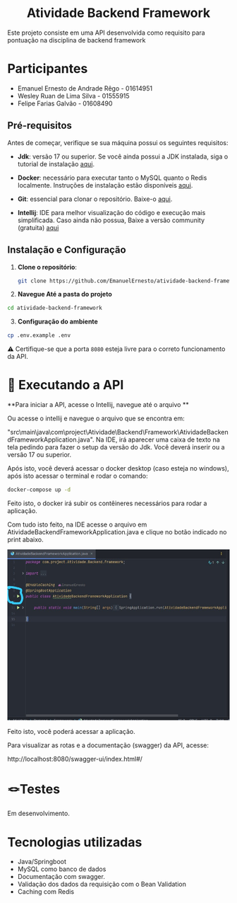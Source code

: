 <h1 align="center">Atividade Backend Framework</h1>

Este projeto consiste em uma API desenvolvida como requisito para pontuação na disciplina de backend framework

# Participantes

- Emanuel Ernesto de Andrade Rêgo - 01614951
- Wesley Ruan de Lima Silva - 01555915
- Felipe Farias Galvão - 01608490



## Pré-requisitos

Antes de começar, verifique se sua máquina possui os seguintes requisitos:

- **Jdk**: versão 17 ou superior. Se você ainda possui a JDK instalada, siga o tutorial de instalação [aqui](https://techexpert.tips/pt-br/windows-pt-br/instalar-java-jdk-no-windows/).

- **Docker**: necessário para executar tanto o MySQL quanto o Redis localmente. Instruções de instalação estão disponíveis [aqui](https://docs.docker.com/get-docker/).

- **Git**: essencial para clonar o repositório. Baixe-o [aqui](https://www.git-scm.com/downloads).

- **Intellij**: IDE para melhor visualização do código e execução mais simplificada. Caso ainda não possua, Baixe a versão community (gratuita) [aqui](https://www.jetbrains.com/idea/download/?section=windows)

## Instalação e Configuração

1. **Clone o repositório**:

   ```bash
   git clone https://github.com/EmanuelErnesto/atividade-backend-framework.git


2. **Navegue Até a pasta do projeto**

  ```bash
  cd atividade-backend-framework

  ```


3. **Configuração do ambiente**


  ```bash
  cp .env.example .env
  ```


⚠️ Certifique-se que a porta `8080` esteja livre para o correto funcionamento da API.

<h1>🔧 Executando a API</h1>

**Para iniciar a API, acesse o Intellij, navegue até o arquivo **

Ou acesse o intellij e navegue o arquivo que se encontra em: 

"src\main\java\com\project\Atividade\Backend\Framework\AtividadeBackendFrameworkApplication.java". Na IDE, irá aparecer uma caixa de texto na tela pedindo para fazer o setup da versão do Jdk. Você deverá inserir ou a versão 17 ou superior.

Após isto, você deverá acessar o docker desktop (caso esteja no windows), após isto acessar o terminal e rodar o comando:

```bash
docker-compose up -d
```

Feito isto, o docker irá subir os contêineres necessários para rodar a aplicação. 

Com tudo isto feito, na IDE acesse o arquivo em AtividadeBackendFrameworkApplication.java e clique no botão indicado no print abaixo.

<img src="./images/application-start.jpeg">

Feito isto, você poderá acessar a aplicação.

Para visualizar as rotas e a documentação (swagger) da API, acesse:

http://localhost:8080/swagger-ui/index.html#/

<h1>🪢Testes</h1>

Em desenvolvimento.

<h1>Tecnologias utilizadas</h1>

- Java/Springboot
- MySQL como banco de dados
- Documentação com swagger.
- Validação dos dados da requisição com o Bean Validation
- Caching com Redis
